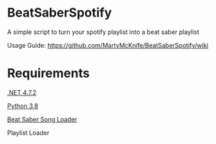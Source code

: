 # BeatSaberSpotify
 A simple script to turn your spotify playlist into a beat saber playlist
 
 Usage Guide: https://github.com/MartyMcKnife/BeatSaberSpotify/wiki
 
 # Requirements
[.NET 4.7.2](https://dotnet.microsoft.com/download/dotnet-framework/net472)

[Python 3.8](https://www.python.org/downloads/)

[Beat Saber Song Loader](https://github.com/xyonico/BeatSaberSongLoader/releases)

Playlist Loader
